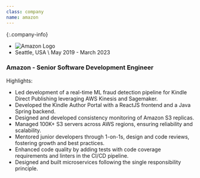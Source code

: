 ```yaml
---
class: company
name: amazon
---
```

{:.company-info}
- ![Amazon Logo](images/amazon.png)
- Seattle, USA \\
May 2019 - March 2023

### Amazon - Senior Software Development Engineer
Highlights:
*   Led development of a real-time ML fraud detection pipeline for Kindle Direct Publishing leveraging AWS Kinesis and Sagemaker.
*   Developed the Kindle Author Portal with a ReactJS frontend and a Java Spring backend.
*   Designed and developed consistency monitoring of Amazon S3 replicas.
*   Managed 100K+ S3 servers across AWS regions, ensuring reliability and scalability.
*   Mentored junior developers through 1-on-1s, design and code reviews, fostering growth and best practices.
* 	Enhanced code quality by adding tests with code coverage requirements and linters in the CI/CD pipeline.
* 	Designed and built microservices following the single responsibility principle.
